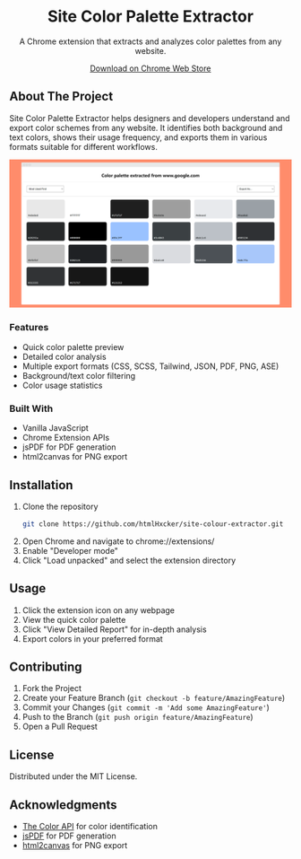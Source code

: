 <div id="top"></div>

<div align="center">
  <h1>Site Color Palette Extractor</h1>
  <p>A Chrome extension that extracts and analyzes color palettes from any website.</p>
  <a href="https://chromewebstore.google.com/detail/site-color-palette-extrac/anppkchfheboehadjffljijfkblldnpp">Download on Chrome Web Store</a>
</div>

## About The Project

Site Color Palette Extractor helps designers and developers understand and
export color schemes from any website. It identifies both background and text
colors, shows their usage frequency, and exports them in various formats
suitable for different workflows.

<img src="screenshots/reports.png" alt="Extension Popup">

### Features

- Quick color palette preview
- Detailed color analysis
- Multiple export formats (CSS, SCSS, Tailwind, JSON, PDF, PNG, ASE)
- Background/text color filtering
- Color usage statistics

### Built With

- Vanilla JavaScript
- Chrome Extension APIs
- jsPDF for PDF generation
- html2canvas for PNG export

## Installation

1. Clone the repository
   ```sh
   git clone https://github.com/htmlHxcker/site-colour-extractor.git
   ```
2. Open Chrome and navigate to chrome://extensions/
3. Enable "Developer mode"
4. Click "Load unpacked" and select the extension directory

## Usage

1. Click the extension icon on any webpage
2. View the quick color palette
3. Click "View Detailed Report" for in-depth analysis
4. Export colors in your preferred format

## Contributing

1. Fork the Project
2. Create your Feature Branch (`git checkout -b feature/AmazingFeature`)
3. Commit your Changes (`git commit -m 'Add some AmazingFeature'`)
4. Push to the Branch (`git push origin feature/AmazingFeature`)
5. Open a Pull Request

## License

Distributed under the MIT License.

## Acknowledgments

- [The Color API](https://www.thecolorapi.com/) for color identification
- [jsPDF](https://artskydj.github.io/jsPDF/) for PDF generation
- [html2canvas](https://html2canvas.hertzen.com/) for PNG export
